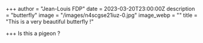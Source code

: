 +++
author = "Jean-Louis FDP"
date = 2023-03-20T23:00:00Z
description = "butterfly"
image = "/images/n4scgse21iuz-0.jpg"
image_webp = ""
title = "This is a very beautiful butterfly !"

+++
Is this a pigeon ?